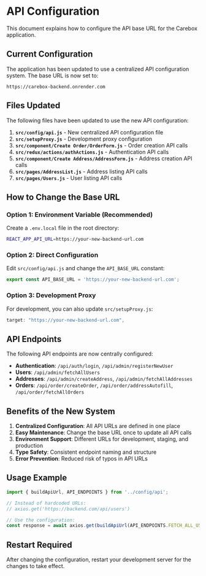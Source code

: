 # API Configuration

This document explains how to configure the API base URL for the Carebox application.

## Current Configuration

The application has been updated to use a centralized API configuration system. The base URL is now set to:

```
https://carebox-backend.onrender.com
```

## Files Updated

The following files have been updated to use the new API configuration:

1. **`src/config/api.js`** - New centralized API configuration file
2. **`src/setupProxy.js`** - Development proxy configuration
3. **`src/component/Create Order/OrderForm.js`** - Order creation API calls
4. **`src/redux/actions/authActions.js`** - Authentication API calls
5. **`src/component/Create Address/AddressForm.js`** - Address creation API calls
6. **`src/pages/AddressList.js`** - Address listing API calls
7. **`src/pages/Users.js`** - User listing API calls

## How to Change the Base URL

### Option 1: Environment Variable (Recommended)

Create a `.env.local` file in the root directory:

```bash
REACT_APP_API_URL=https://your-new-backend-url.com
```

### Option 2: Direct Configuration

Edit `src/config/api.js` and change the `API_BASE_URL` constant:

```javascript
export const API_BASE_URL = 'https://your-new-backend-url.com';
```

### Option 3: Development Proxy

For development, you can also update `src/setupProxy.js`:

```javascript
target: "https://your-new-backend-url.com",
```

## API Endpoints

The following API endpoints are now centrally configured:

- **Authentication**: `/api/auth/login`, `/api/admin/registerNewUser`
- **Users**: `/api/admin/fetchAllUsers`
- **Addresses**: `/api/admin/createAddress`, `/api/admin/fetchAllAddresses`
- **Orders**: `/api/order/createOrder`, `/api/order/addressAutofill`, `/api/order/fetchAllOrders`

## Benefits of the New System

1. **Centralized Configuration**: All API URLs are defined in one place
2. **Easy Maintenance**: Change the base URL once to update all API calls
3. **Environment Support**: Different URLs for development, staging, and production
4. **Type Safety**: Consistent endpoint naming and structure
5. **Error Prevention**: Reduced risk of typos in API URLs

## Usage Example

```javascript
import { buildApiUrl, API_ENDPOINTS } from '../config/api';

// Instead of hardcoded URLs:
// axios.get('https://backend.com/api/users')

// Use the configuration:
const response = await axios.get(buildApiUrl(API_ENDPOINTS.FETCH_ALL_USERS));
```

## Restart Required

After changing the configuration, restart your development server for the changes to take effect.
